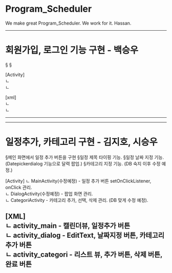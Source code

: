 # Program_Scheduler
We make great Program_Scheduler. We work for it. Hassan.


-------------------------------------------------------------------------------------------------
# 회원가입, 로그인 기능 구현 - 백승우  
   §
   §

[Activity]  
ㄴ  
ㄴ  

[xml]  
ㄴ  
ㄴ  


-------------------------------------------------------------------------------------------------
-------------------------------------------------------------------------------------------------
# 일정추가, 카테고리 구현 - 김지호, 시승우  
   §메인 화면에서 일정 추가 버튼을 구현
   §일정 제목 타이핑 기능.
   §일정 날짜 지정 기능. (Datepickerdialog 기능으로 달력 팝업.)
   §카테고리 지정 기능. (DB 숙지 이후 수정 예정.)  
     
[Activity]
ㄴ MainActivity(수정예정) - 일정 추가 버튼 setOnClickListener, onClick 관리.  
ㄴ DialogActivity(수정예정) - 팝업 화면 관리.  
ㄴ CategoriActivity - 카테고리 추가, 선택, 삭제 관리. (DB 맞게 수정 예정).  
  
[XML]  
ㄴ activity_main -  캘린더뷰, 일정추가 버튼  
ㄴ activity_dialog - EditText, 날짜지정 버튼, 카테고리 추가 버튼  
ㄴ activity_categori - 리스트 뷰, 추가 버튼, 삭제 버튼, 완료 버튼  
-------------------------------------------------------------------------------------------------
